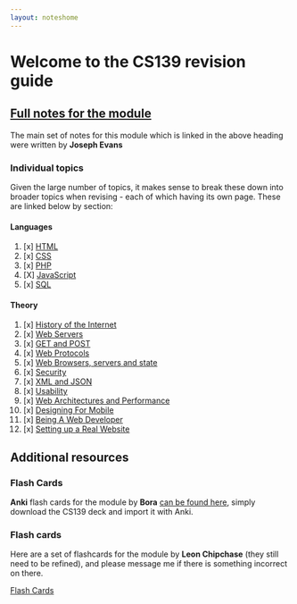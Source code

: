 ```yaml
---
layout: noteshome
---
```


# Welcome to the CS139 revision guide

## [Full notes for the module](onePage)

The main set of notes for this module which is linked in the above heading were written by **Joseph Evans**

### Individual topics

Given the large number of topics, it makes sense to break these down into broader topics when revising - each of which having its own page. These are linked below by section:

#### Languages

1. [x] [HTML](HTML)
2. [x] [CSS](CSS)
3. [x] [PHP](PHP)
4. [X] [JavaScript](JavaScript)
5. [x] [SQL](SQL)

#### Theory

1. [x] [History of the Internet](Theory1)
2. [x] [Web Servers](Theory2)
3. [x] [GET and POST](Theory3)
4. [x] [Web Protocols](Theory4)
5. [x] [Web Browsers, servers and state](Theory5)
6. [x] [Security](Theory6)
7. [x] [XML and JSON](Theory7)
8. [x] [Usability](Theory8)
9. [x] [Web Architectures and Performance](Theory9)
10. [x] [Designing For Mobile](Theory10)
11. [x] [Being A Web Developer](Theory11)
12. [x] [Setting up a Real Website](Theory12)

## Additional resources

### Flash Cards

**Anki** flash cards for the module by **Bora** [can be found here](https://github.com/bora-7/Anki-Flashcards-Year-1), simply download the CS139 deck and import it with Anki.

### Flash cards

Here are a set of flashcards for the module by **Leon Chipchase** (they still need to be refined), and please message me if there is something incorrect on there.

[Flash Cards](https://quizlet.com/_99cgos?x=1jqt&i=18al03)